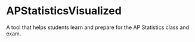 # APStatisticsVisualized
A tool that helps students learn and prepare for the AP Statistics class and exam.
